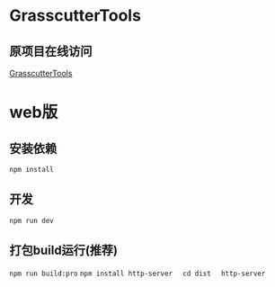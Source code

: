 # GrasscutterTools

## 原项目在线访问
[GrasscutterTools](https://wmn1525.github.io/grasscutterTools/dist/index.html#/start/holyrelic)


# web版
## 安装依赖
`
npm install
`

## 开发
`
npm run dev
`

## 打包build运行(推荐)
`
npm run build:pro
`
`
npm install http-server  
`
`
cd dist  
`
`
http-server
`
